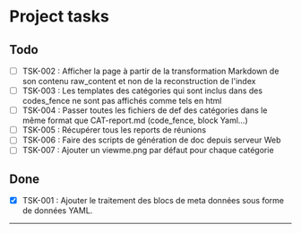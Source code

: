 # Project tasks

## Todo

- [ ] TSK-002 : Afficher la page à partir de la transformation Markdown de son contenu
      raw_content et non de la reconstruction de l'index
- [ ] TSK-003 : Les templates des catégories qui sont inclus dans des codes_fence ne sont pas
      affichés comme tels en html
- [ ] TSK-004 : Passer toutes les fichiers de def des catégories dans le même format que
      CAT-report.md (code_fence, block Yaml...)
- [ ] TSK-005 : Récupérer tous les reports de réunions
- [ ] TSK-006 : Faire des scripts de génération de doc depuis serveur Web
- [ ] TSK-007 : Ajouter un viewme.png par défaut pour chaque catégorie

## Done

- [x] TSK-001 : Ajouter le traitement des blocs de meta données sous forme de
      données YAML.

------------------------------------------------------------
